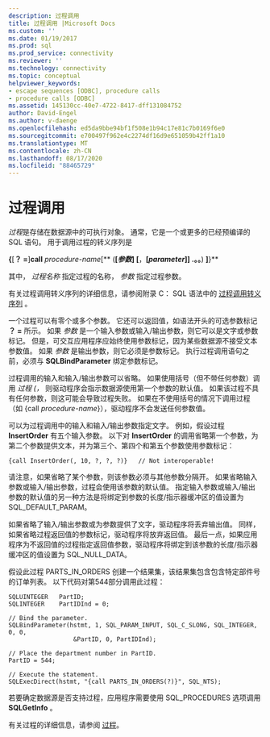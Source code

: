 ```yaml
---
description: 过程调用
title: 过程调用 |Microsoft Docs
ms.custom: ''
ms.date: 01/19/2017
ms.prod: sql
ms.prod_service: connectivity
ms.reviewer: ''
ms.technology: connectivity
ms.topic: conceptual
helpviewer_keywords:
- escape sequences [ODBC], procedure calls
- procedure calls [ODBC]
ms.assetid: 145130cc-40e7-4722-8417-dff131084752
author: David-Engel
ms.author: v-daenge
ms.openlocfilehash: ed5da9bbe94bf1f508e1b94c17e81c7b0169f6e0
ms.sourcegitcommit: e700497f962e4c2274df16d9e651059b42ff1a10
ms.translationtype: MT
ms.contentlocale: zh-CN
ms.lasthandoff: 08/17/2020
ms.locfileid: "88465729"
---
```

# <a name="procedure-calls"></a>过程调用
*过程*是存储在数据源中的可执行对象。 通常，它是一个或更多的已经预编译的 SQL 语句。 用于调用过程的转义序列是  
  
 **{**[**？ =**]**call** *procedure-name*[** (**[*参数*] [**，**[*parameter*]] .。。**) **]**}**  
  
 其中， *过程名称* 指定过程的名称， *参数* 指定过程参数。  
  
 有关过程调用转义序列的详细信息，请参阅附录 C： SQL 语法中的 [过程调用转义序列](../../../odbc/reference/appendixes/procedure-call-escape-sequence.md) 。  
  
 一个过程可以有零个或多个参数。 它还可以返回值，如语法开头的可选参数标记 **？ =** 所示。 如果 *参数* 是一个输入参数或输入/输出参数，则它可以是文字或参数标记。 但是，可交互应用程序应始终使用参数标记，因为某些数据源不接受文本参数值。 如果 *参数* 是输出参数，则它必须是参数标记。 执行过程调用语句之前，必须与 **SQLBindParameter** 绑定参数标记。  
  
 过程调用的输入和输入/输出参数可以省略。 如果使用括号（但不带任何参数）调用 *过程 (，* 则驱动程序会指示数据源使用第一个参数的默认值。 如果该过程不具有任何参数，则这可能会导致过程失败。 如果在不使用括号的情况下调用过程（如 {call *procedure-name*}），驱动程序不会发送任何参数值。  
  
 可以为过程调用中的输入和输入/输出参数指定文字。 例如，假设过程 **InsertOrder** 有五个输入参数。 以下对 **InsertOrder** 的调用省略第一个参数，为第二个参数提供文本，并为第三个、第四个和第五个参数使用参数标记：  
  
```  
{call InsertOrder(, 10, ?, ?, ?)}   // Not interoperable!  
```  
  
 请注意，如果省略了某个参数，则该参数必须与其他参数分隔开。 如果省略输入参数或输入/输出参数，过程会使用该参数的默认值。 指定输入参数或输入/输出参数的默认值的另一种方法是将绑定到参数的长度/指示器缓冲区的值设置为 SQL_DEFAULT_PARAM。  
  
 如果省略了输入/输出参数或为参数提供了文字，驱动程序将丢弃输出值。 同样，如果省略过程返回值的参数标记，驱动程序将放弃返回值。 最后一点，如果应用程序为不返回值的过程指定返回值参数，驱动程序将绑定到该参数的长度/指示器缓冲区的值设置为 SQL_NULL_DATA。  
  
 假设此过程 PARTS_IN_ORDERS 创建一个结果集，该结果集包含包含特定部件号的订单列表。 以下代码对第544部分调用此过程：  
  
```  
SQLUINTEGER   PartID;  
SQLINTEGER    PartIDInd = 0;  
  
// Bind the parameter.  
SQLBindParameter(hstmt, 1, SQL_PARAM_INPUT, SQL_C_SLONG, SQL_INTEGER, 0, 0,  
                  &PartID, 0, PartIDInd);  
  
// Place the department number in PartID.  
PartID = 544;  
  
// Execute the statement.  
SQLExecDirect(hstmt, "{call PARTS_IN_ORDERS(?)}", SQL_NTS);  
```  
  
 若要确定数据源是否支持过程，应用程序需要使用 SQL_PROCEDURES 选项调用 **SQLGetInfo** 。  
  
 有关过程的详细信息，请参阅 [过程](../../../odbc/reference/develop-app/procedures-odbc.md)。
